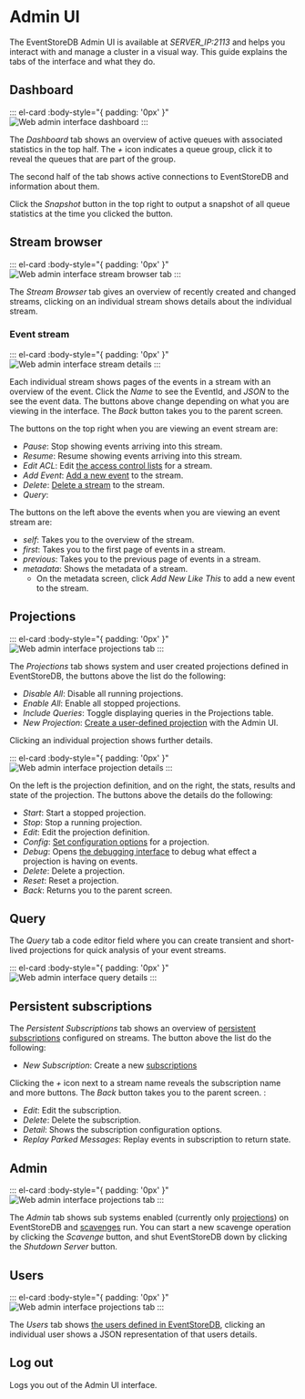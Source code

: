 # Admin UI

The EventStoreDB Admin UI is available at _SERVER_IP:2113_ and helps you interact with and manage a cluster in a visual way. This guide explains the tabs of the interface and what they do.

## Dashboard

::: el-card :body-style="{ padding: '0px' }" 
![Web admin interface dashboard](../images/wai-dashboard.png)
:::

The _Dashboard_ tab shows an overview of active queues with associated statistics in the top half. The _+_ icon indicates a queue group, click it to reveal the queues that are part of the group.

The second half of the tab shows active connections to EventStoreDB and information about them.

Click the _Snapshot_ button in the top right to output a snapshot of all queue statistics at the time you clicked the button.

## Stream browser

::: el-card :body-style="{ padding: '0px' }" 
![Web admin interface stream browser tab](../images/wai-stream-browser.png)
:::

The _Stream Browser_ tab gives an overview of recently created and changed streams, clicking on an individual stream shows details about the individual stream.

### Event stream

::: el-card :body-style="{ padding: '0px' }" 
![Web admin interface stream details](../images/wai-stream-details.png)
:::

Each individual stream shows pages of the events in a stream with an overview of the event. Click the _Name_ to see the EventId, and _JSON_ to the see the event data. The buttons above change depending on what you are viewing in the interface. The _Back_ button takes you to the parent screen.

The buttons on the top right when you are viewing an event stream are:

- _Pause_: Stop showing events arriving into this stream.
- _Resume_: Resume showing events arriving into this stream.
- _Edit ACL_: Edit [the access control lists](users-and-access-control-lists.md) for a stream.
- _Add Event_: [Add a new event](../../http-api/writing-events.md) to the stream.
- _Delete_: [Delete a stream](../../http-api/deleting-a-stream.md) to the stream.
- _Query_:

The buttons on the left above the events when you are viewing an event stream are:

- _self_: Takes you to the overview of the stream.
- _first_: Takes you to the first page of events in a stream.
- _previous_: Takes you to the previous page of events in a stream.
- _metadata_: Shows the metadata of a stream.
  - On the metadata screen, click _Add New Like This_ to add a new event to the stream.

## Projections

::: el-card :body-style="{ padding: '0px' }" 
![Web admin interface projections tab](../images/wai-projections.png)
:::

The _Projections_ tab shows system and user created projections defined in EventStoreDB, the buttons above the list do the following:

- _Disable All_: Disable all running projections.
- _Enable All_: Enable all stopped projections.
- _Include Queries_: Toggle displaying queries in the Projections table.
- _New Projection_: [Create a user-defined projection](../projections/user-defined-projections.md) with the Admin UI.

Clicking an individual projection shows further details.

::: el-card :body-style="{ padding: '0px' }" 
![Web admin interface projection details](../images/wai-projection-details.jpg)
:::

On the left is the projection definition, and on the right, the stats, results and state of the projection. The buttons above the details do the following:

- _Start_: Start a stopped projection.
- _Stop_: Stop a running projection.
- _Edit_: Edit the projection definition.
- _Config_: [Set configuration options](../projections/projections-config.md) for a projection.
- _Debug_: Opens [the debugging interface](../projections/debugging.md) to debug what effect a projection is having on events.
- _Delete_: Delete a projection.
- _Reset_: Reset a projection.
- _Back_: Returns you to the parent screen.

## Query

The _Query_ tab a code editor field where you can create transient and short-lived projections for quick analysis of your event streams.

::: el-card :body-style="{ padding: '0px' }" 
![Web admin interface query details](../images/wai-query-details.png)
:::

## Persistent subscriptions

The _Persistent Subscriptions_ tab shows an overview of [persistent subscriptions](../../http-api/persistent-subscriptions.md) configured on streams. The button above the list do the following:

- _New Subscription_: Create a new [subscriptions](../../http-api/reading-subscribing-events.md)

Clicking the _+_ icon next to a stream name reveals the subscription name and more buttons. The _Back_ button takes you to the parent screen. :

- _Edit_: Edit the subscription.
- _Delete_: Delete the subscription.
- _Detail_: Shows the subscription configuration options.
- _Replay Parked Messages_: Replay events in subscription to return state.

## Admin

::: el-card :body-style="{ padding: '0px' }" 
![Web admin interface projections tab](../images/wai-admin.png)
:::

The _Admin_ tab shows sub systems enabled (currently only [projections](../projections/)) on EventStoreDB and [scavenges](../operations/scavenging.md) run. You can start a new scavenge operation by clicking the _Scavenge_ button, and shut EventStoreDB down by clicking the _Shutdown Server_ button.

## Users

::: el-card :body-style="{ padding: '0px' }" 
![Web admin interface projections tab](../images/wai-users.png)
:::

The _Users_ tab shows [the users defined in EventStoreDB](users-and-access-control-lists.md), clicking an individual user shows a JSON representation of that users details.

## Log out

Logs you out of the Admin UI interface.
